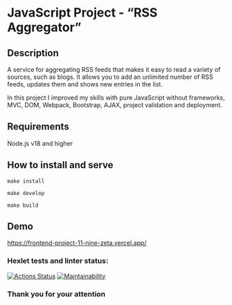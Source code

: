 # JavaScript Project - “RSS Aggregator”

## Description
A service for aggregating RSS feeds that makes it easy to read a variety of sources, such as blogs. It allows you to add an unlimited number of RSS feeds, updates them and shows new entries in the list.

In this project I improved my skills with pure JavaScript without frameworks, MVC, DOM, Webpack, Bootstrap, AJAX, project validation and deployment.

## Requirements
Node.js v18 and higher

## How to install and serve
```
make install
```

```
make develop
```

```
make build
```

## Demo
https://frontend-project-11-nine-zeta.vercel.app/


### Hexlet tests and linter status:
[![Actions Status](https://github.com/MikhailKup/frontend-project-11/actions/workflows/hexlet-check.yml/badge.svg)](https://github.com/MikhailKup/frontend-project-11/actions)
[![Maintainability](https://api.codeclimate.com/v1/badges/eaa40ffd4e8ac1cc84a8/maintainability)](https://codeclimate.com/github/MikhailKup/frontend-project-11/maintainability)

### Thank you for your attention